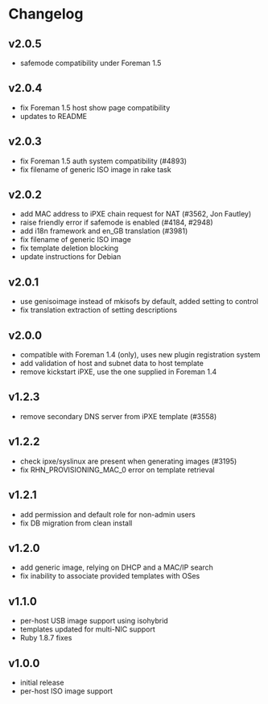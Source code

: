 # Changelog

## v2.0.5
* safemode compatibility under Foreman 1.5

## v2.0.4
* fix Foreman 1.5 host show page compatibility
* updates to README

## v2.0.3
* fix Foreman 1.5 auth system compatibility (#4893)
* fix filename of generic ISO image in rake task

## v2.0.2
* add MAC address to iPXE chain request for NAT (#3562, Jon Fautley)
* raise friendly error if safemode is enabled (#4184, #2948)
* add i18n framework and en_GB translation (#3981)
* fix filename of generic ISO image
* fix template deletion blocking
* update instructions for Debian

## v2.0.1
* use genisoimage instead of mkisofs by default, added setting to control
* fix translation extraction of setting descriptions

## v2.0.0
* compatible with Foreman 1.4 (only), uses new plugin registration system
* add validation of host and subnet data to host template
* remove kickstart iPXE, use the one supplied in Foreman 1.4

## v1.2.3
* remove secondary DNS server from iPXE template (#3558)

## v1.2.2
* check ipxe/syslinux are present when generating images (#3195)
* fix RHN_PROVISIONING_MAC_0 error on template retrieval

## v1.2.1
* add permission and default role for non-admin users
* fix DB migration from clean install

## v1.2.0
* add generic image, relying on DHCP and a MAC/IP search
* fix inability to associate provided templates with OSes

## v1.1.0
* per-host USB image support using isohybrid
* templates updated for multi-NIC support
* Ruby 1.8.7 fixes

## v1.0.0
* initial release
* per-host ISO image support
